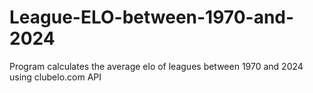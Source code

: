 # League-ELO-between-1970-and-2024
Program calculates the average elo of leagues between 1970 and 2024 using clubelo.com API
